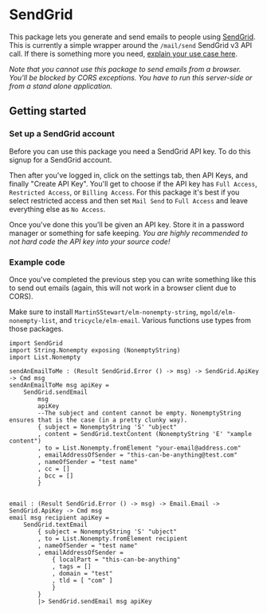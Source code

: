 # SendGrid

This package lets you generate and send emails to people using [SendGrid](https://sendgrid.com/).
This is currently a simple wrapper around the `/mail/send` SendGrid v3 API call.
If there is something more you need, [explain your use case here](https://github.com/MartinSStewart/send-grid/issues).

*Note that you cannot use this package to send emails from a browser.
You'll be blocked by CORS exceptions.
You have to run this server-side or from a stand alone application.*

## Getting started

### Set up a SendGrid account

Before you can use this package you need a SendGrid API key.
To do this signup for a SendGrid account.

Then after you've logged in, click on the settings tab, then API Keys, and finally "Create API Key".
You'll get to choose if the API key has `Full Access`, `Restricted Access`, or `Billing Access`.
For this package it's best if you select restricted access and then set `Mail Send` to `Full Access` and leave everything else as `No Access`.

Once you've done this you'll be given an API key. Store it in a password manager or something for safe keeping. *You are highly recommended to not hard code the API key into your source code!*

### Example code

Once you've completed the previous step you can write something like this to send out emails (again, this will not work in a browser client due to CORS).

Make sure to install `MartinSStewart/elm-nonempty-string`, `mgold/elm-nonempty-list`, and `tricycle/elm-email`. Various functions use types from those packages.
```
import SendGrid
import String.Nonempty exposing (NonemptyString)
import List.Nonempty

sendAnEmailToMe : (Result SendGrid.Error () -> msg) -> SendGrid.ApiKey -> Cmd msg
sendAnEmailToMe msg apiKey = 
    SendGrid.sendEmail 
        msg
        apiKey
        --The subject and content cannot be empty. NonemptyString ensures that is the case (in a pretty clunky way).
        { subject = NonemptyString 'S' "ubject" 
        , content = SendGrid.textContent (NonemptyString 'E' "xample content")
        , to = List.Nonempty.fromElement "your-email@address.com"
        , emailAddressOfSender = "this-can-be-anything@test.com"
        , nameOfSender = "test name"
        , cc = []
        , bcc = []
        }
        
        
email : (Result SendGrid.Error () -> msg) -> Email.Email -> SendGrid.ApiKey -> Cmd msg
email msg recipient apiKey =
    SendGrid.textEmail
        { subject = NonemptyString 'S' "ubject" 
        , to = List.Nonempty.fromElement recipient
        , nameOfSender = "test name"
        , emailAddressOfSender =
            { localPart = "this-can-be-anything"
            , tags = []
            , domain = "test"
            , tld = [ "com" ]
            }
        }
        |> SendGrid.sendEmail msg apiKey
```
